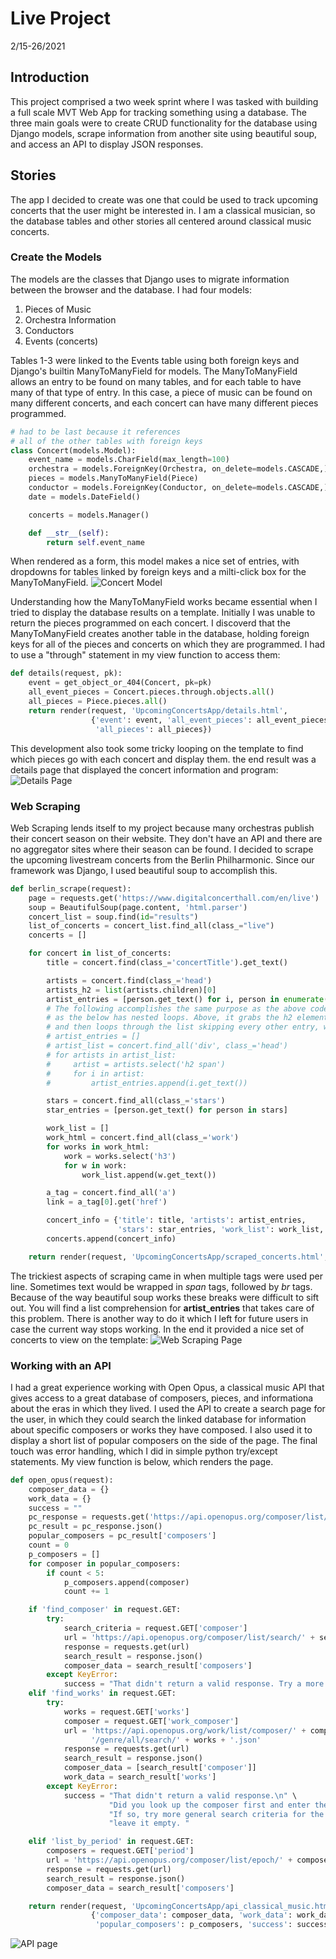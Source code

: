 # Live Project 
2/15-26/2021
## Introduction
This project comprised a two week sprint where I was tasked with building a full scale MVT Web App for tracking something using a database. The three main goals were to create CRUD functionality for the database using Django models, scrape information from another site using beautiful soup, and access an API to display JSON responses.
## Stories
The app I decided to create was one that could be used to track upcoming concerts that the user might be interested in. I am a classical musician, so the database tables and other stories all centered around classical music concerts. 
### Create the Models
The models are the classes that Django uses to migrate information between the browser and the database. I had four models: 
1. Pieces of Music
2. Orchestra Information
3. Conductors
4. Events (concerts)

Tables 1-3 were linked to the Events table using both foreign keys and Django's builtin ManyToManyField for models. The ManyToManyField allows an entry to be found on many tables, and for each table to have many of that type of entry. In this case, a piece of music can be found on many different concerts, and each concert can have many different pieces programmed. 
```python
# had to be last because it references 
# all of the other tables with foreign keys
class Concert(models.Model): 
    event_name = models.CharField(max_length=100)
    orchestra = models.ForeignKey(Orchestra, on_delete=models.CASCADE,)
    pieces = models.ManyToManyField(Piece)
    conductor = models.ForeignKey(Conductor, on_delete=models.CASCADE,)
    date = models.DateField()

    concerts = models.Manager()

    def __str__(self):
        return self.event_name
```
When rendered as a form, this model makes a nice set of entries, with dropdowns for tables linked by foreign keys and a milti-click box for the ManyToManyField. 
![Concert Model](https://github.com/lymanmcbride/tech_academy_django_live_project/blob/main/img/add_event_snip.PNG)

Understanding how the ManyToManyField works became essential when I tried to display the database results on a template. Initially I was unable to return the pieces programmed on each concert. I discoverd that the ManyToManyField creates another table in the database, holding foreign keys for all of the pieces and concerts on which they are programmed. I had to use a "through" statement in my view function to access them:
```python
def details(request, pk):
    event = get_object_or_404(Concert, pk=pk)
    all_event_pieces = Concert.pieces.through.objects.all()
    all_pieces = Piece.pieces.all()
    return render(request, 'UpcomingConcertsApp/details.html',
                  {'event': event, 'all_event_pieces': all_event_pieces,
                   'all_pieces': all_pieces})
```
This development also took some tricky looping on the template to find which pieces go with each concert and display them. the end result was a details page that displayed the concert information and program: 
![Details Page](/img/details.png)

### Web Scraping
Web Scraping lends itself to my project because many orchestras publish their concert season on their website. They don't have an API and there are no aggregator sites where their season can be found. I decided to scrape the upcoming livestream concerts from the Berlin Philharmonic. Since our framework was Django, I used beautiful soup to accomplish this. 
```python
def berlin_scrape(request):
    page = requests.get('https://www.digitalconcerthall.com/en/live')
    soup = BeautifulSoup(page.content, 'html.parser')
    concert_list = soup.find(id="results")
    list_of_concerts = concert_list.find_all(class_="live")
    concerts = []

    for concert in list_of_concerts:
        title = concert.find(class_='concertTitle').get_text()

        artists = concert.find(class_='head')
        artists_h2 = list(artists.children)[0]
        artist_entries = [person.get_text() for i, person in enumerate(artists_h2) if i % 2 == 0]
        # The following accomplishes the same purpose as the above code. Neither is perfect,
        # as the below has nested loops. Above, it grabs the h2 element below the class called "head"
        # and then loops through the list skipping every other entry, which happens to be a <br> tag.
        # artist_entries = []
        # artist_list = concert.find_all('div', class_='head')
        # for artists in artist_list:
        #     artist = artists.select('h2 span')
        #     for i in artist:
        #         artist_entries.append(i.get_text())

        stars = concert.find_all(class_='stars')
        star_entries = [person.get_text() for person in stars]

        work_list = []
        work_html = concert.find_all(class_='work')
        for works in work_html:
            work = works.select('h3')
            for w in work:
                work_list.append(w.get_text())

        a_tag = concert.find_all('a')
        link = a_tag[0].get('href')

        concert_info = {'title': title, 'artists': artist_entries,
                        'stars': star_entries, 'work_list': work_list, 'link': link}
        concerts.append(concert_info)

    return render(request, 'UpcomingConcertsApp/scraped_concerts.html', {'concerts': concerts})
```

The trickiest aspects of scraping came in when multiple tags were used per line. Sometimes text would be wrapped in *span* tags, followed by *br* tags. Because of the way beautiful soup works these breaks were difficult to sift out. You will find a list comprehension for **artist_entries** that takes care of this problem. There is another way to do it which I left for future users in case the current way stops working. In the end it provided a nice set of concerts to view on the template:
![Web Scraping Page](/img/scraped_concerts.png)

### Working with an API
I had a great experience working with Open Opus, a classical music API that gives access to a great database of composers, pieces, and informationa about the eras in which they lived. I used the API to create a search page for the user, in which they could search the linked database for information about specific composers or works they have composed. I also used it to display a short list of popular composers on the side of the page. The final touch was error handling, which I did in simple python try/except statements. My view function is below, which renders the page. 
```python
def open_opus(request):
    composer_data = {}
    work_data = {}
    success = ""
    pc_response = requests.get('https://api.openopus.org/composer/list/pop.json')
    pc_result = pc_response.json()
    popular_composers = pc_result['composers']
    count = 0
    p_composers = []
    for composer in popular_composers:
        if count < 5:
            p_composers.append(composer)
            count += 1

    if 'find_composer' in request.GET:
        try:
            search_criteria = request.GET['composer']
            url = 'https://api.openopus.org/composer/list/search/' + search_criteria + '.json'
            response = requests.get(url)
            search_result = response.json()
            composer_data = search_result['composers']
        except KeyError:
            success = "That didn't return a valid response. Try a more general search"
    elif 'find_works' in request.GET:
        try:
            works = request.GET['works']
            composer = request.GET['work_composer']
            url = 'https://api.openopus.org/work/list/composer/' + composer + \
                  '/genre/all/search/' + works + '.json'
            response = requests.get(url)
            search_result = response.json()
            composer_data = [search_result['composer']]
            work_data = search_result['works']
        except KeyError:
            success = "That didn't return a valid response.\n" \
                      "Did you look up the composer first and enter their id?\n" \
                      "If so, try more general search criteria for the works, or " \
                      "leave it empty. "

    elif 'list_by_period' in request.GET:
        composers = request.GET['period']
        url = 'https://api.openopus.org/composer/list/epoch/' + composers + '.json'
        response = requests.get(url)
        search_result = response.json()
        composer_data = search_result['composers']

    return render(request, 'UpcomingConcertsApp/api_classical_music.html',
                  {'composer_data': composer_data, 'work_data': work_data,
                   'popular_composers': p_composers, 'success': success})
```
![API page](/img/api_json.png)